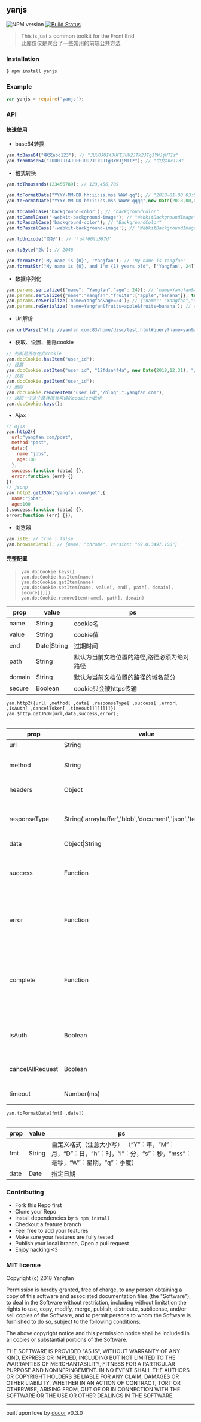 ## yanjs 
![NPM version](https://img.shields.io/npm/v/yanjs.svg?style=flat) 
[![Build Status](https://travis-ci.org/Yangfan2016/yanjs.svg?branch=master)](https://travis-ci.org/Yangfan2016/yanjs)

> This is just a common toolkit for the Front End  
此库仅仅是聚合了一些常用的前端公共方法

### Installation
```bash
$ npm install yanjs
```

### Example
```js
var yanjs = require('yanjs');
```

### API

#### 快速使用
- base64转换
```js
yan.toBase64("中文abc123"); // "JUU0JUI4JUFEJUU2JTk2JTg3YWJjMTIz"
yan.fromBase64("JUU0JUI4JUFEJUU2JTk2JTg3YWJjMTIz"); // "中文abc123"
```
- 格式转换
```js
yan.toThousands(123456789); // 123,456,789

yan.toFormatDate("YYYY-MM-DD hh:ii:ss.mss WWW qq"); // "2018-01-08 03:50:39.102 星期一 01"
yan.toFormatDate("YYYY-MM-DD hh:ii:ss.mss WWWW qqqq",new Date(2018,00,02)); // "2018-01-02 12:00:00.000 星期二 01"

yan.toCamelCase('background-color'); // "backgroundColor"
yan.toCamelCase('-webkit-background-image'); // "WebkitBackgroundImage"
yan.toPascalCase('background-color'); // "BackgroundColor"
yan.toPascalCase('-webkit-background-image'); // "WebkitBackgroundImage"

yan.toUnicode("你好"); // '\u4f60\u597d'

yan.toByte('2k'); // 2048

yan.formatStr('My name is {0}', 'Yangfan'); // 'My name is Yangfan'
yan.formatStr("My name is {0}, and I'm {1} years old", ['Yangfan', 24]); // "My name is Yangfan, and I'm 24 years old"

```
- 数据序列化

```js
yan.params.serialize({"name": "Yangfan","age": 24}); // 'name=Yangfan&age=24'
yan.params.serialize({"name":"Yangfan","fruits":["apple","banana"]}, true); // 'name=Yangfan&fruits=apple&fruits=banana'
yan.params.reSerialize('name=Yangfan&age=24'); // {"name": "Yangfan","age": "24"}
yan.params.reSerialize('name=Yangfan&fruits=apple&fruits=banana'); // {"name": "Yangfan","fruits": ["apple", "banana"]}
```


- Url解析
```js
yan.urlParse("http://yanfan.com:83/home/disc/test.html#query?name=yan&age=100"); // {protocol: "http", username: "", password: "", host: "yanfan.com:83", port: "83", …}
```

- 获取、设置、删除cookie
```js
// 判断是否存在此cookie
yan.docCookie.hasItem("user_id");
// 设置
yan.docCookie.setItem("user_id", "12fdsa4f4a", new Date(2018,12,31), "/blog", ".yangfan.com", true);
// 获取
yan.docCookie.getItem("user_id");
// 删除
yan.docCookie.removeItem("user_id","/blog",".yangfan.com");
// 返回一个这个路径所有可读的cookie的数组
yan.docCookie.keys();

```

- Ajax
```js
// ajax
yan.http2({
  url:"yangfan.com/post",
  method:"post",
  data:{
    name:"jobs",
    age:100
  },
  success:function (data) {},
  error:function (err) {}
});
// jsonp
yan.http2.getJSON("yangfan.com/get",{
  name:"jobs",
  age:100
},success:function (data) {},
error:function (err) {});
```

- 浏览器
```js
yan.isIE; // true | false
yan.browserDetail; // {name: "chrome", version: "69.0.3497.100"}
```



#### 完整配置

> `yan.docCookie.keys()`  
`yan.docCookie.hasItem(name)`  
`yan.docCookie.getItem(name)`  
`yan.docCookie.setItem(name, value[, end[, path[, domain[, secure]]]])`  
`yan.docCookie.removeItem(name[, path], domain)`  
<table style="width:100%">
  <thead>
    <tr>
      <th>prop</th>
      <th>value</th>
      <th>ps</th>
    </tr>
  </thead>
  <tbody>
    <tr>
      <td>name</td>
      <td>String</td>
      <td>cookie名</td>
    </tr>
    <tr>
      <td>value</td>
      <td>String</td>
      <td>cookie值</td>
    </tr>
    <tr>
      <td>end</td>
      <td>Date|String</td>
      <td>过期时间</td>
    </tr>
    <tr>
      <td>path</td>
      <td>String</td>
      <td>默认为当前文档位置的路径,路径必须为绝对路径</td>
    </tr>
    <tr>
      <td>domain</td>
      <td>String</td>
      <td>默认为当前文档位置的路径的域名部分</td>
    </tr>
    <tr>
      <td>secure</td>
      <td>Boolean</td>
      <td>cookie只会被https传输</td>
    </tr>
  </tbody>
<table>


`yan.http2({url[ ,method[ ,data[ ,responseType[ ,success[ ,error[ ,isAuth[ ,cancelToken[ ,timeout]]]]]]]]})`
`yan.$http.getJSON(url,data,success,error);`
<table style="width:100%">
  <thead>
    <tr>
      <th>prop</th>
      <th>value</th>
      <th>ps</th>
    </tr>
  </thead>
  <tbody>
    <tr>
      <td>url</td>
      <td>String</td>
      <td>请求地址</td>
    </tr>
    <tr>
      <td>method</td>
      <td>String</td>
      <td>请求方法，默认“GET”</td>
    </tr>
    <tr>
      <td>headers</td>
      <td>Object</td>
      <td>请求头信息</td>
    </tr>
    <tr>
      <td>responseType</td>
      <td>String('arraybuffer','blob','document','json','text','stream')</td>
      <td>请求返回数据的类型，默认“json”</td>
    </tr>
    <tr>
      <td>data</td>
      <td>Object|String</td>
      <td>请求数据</td>
    </tr>
    <tr>
      <td>success</td>
      <td>Function</td>
      <td>请求成功的回调，接受一个参数（data）</td>
    </tr>
    <tr>
      <td>error</td>
      <td>Function</td>
      <td>请求失败的回调，接受一个参数（err）</td>
    </tr>
    <tr>
      <td>complete</td>
      <td>Function</td>
      <td>无论成功失败，都会调用次函数，并且在success或error之前执行</td>
    </tr>
    <tr>
      <td>isAuth</td>
      <td>Boolean</td>
      <td>是否添加验证头信息，默认不添加</td>
    </tr>
    <tr>
      <td>cancelAllRequest</td>
      <td>Boolean</td>
      <td>是否取消其他进行中的请求</td>
    </tr>
    <tr>
      <td>timeout</td>
      <td>Number(ms)</td>
      <td>超时（单位毫秒）</td>
    </tr>
  </tbody>
<table>

`yan.toFormatDate(fmt[ ,date])`
<table style="width:100%">
  <thead>
    <tr>
      <th>prop</th>
      <th>value</th>
      <th>ps</th>
    </tr>
  </thead>
  <tbody>
    <tr>
      <td>fmt</td>
      <td>String</td>
      <td>自定义格式（注意大小写） （“Y”：年，“M”：月，“D”：日，“h”：时，“i”：分，“s”：秒，“mss”：毫秒，“W”：星期，“q”：季度）</td>
    </tr>
    <tr>
      <td>date</td>
      <td>Date</td>
      <td>指定日期</td>
    </tr>
  </tbody>
<table>

### Contributing
- Fork this Repo first
- Clone your Repo
- Install dependencies by `$ npm install`
- Checkout a feature branch
- Feel free to add your features
- Make sure your features are fully tested
- Publish your local branch, Open a pull request
- Enjoy hacking <3

### MIT license
Copyright (c) 2018 Yangfan

Permission is hereby granted, free of charge, to any person obtaining a copy
of this software and associated documentation files (the &quot;Software&quot;), to deal
in the Software without restriction, including without limitation the rights
to use, copy, modify, merge, publish, distribute, sublicense, and/or sell
copies of the Software, and to permit persons to whom the Software is
furnished to do so, subject to the following conditions:

The above copyright notice and this permission notice shall be included in
all copies or substantial portions of the Software.

THE SOFTWARE IS PROVIDED &quot;AS IS&quot;, WITHOUT WARRANTY OF ANY KIND, EXPRESS OR
IMPLIED, INCLUDING BUT NOT LIMITED TO THE WARRANTIES OF MERCHANTABILITY,
FITNESS FOR A PARTICULAR PURPOSE AND NONINFRINGEMENT. IN NO EVENT SHALL THE
AUTHORS OR COPYRIGHT HOLDERS BE LIABLE FOR ANY CLAIM, DAMAGES OR OTHER
LIABILITY, WHETHER IN AN ACTION OF CONTRACT, TORT OR OTHERWISE, ARISING FROM,
OUT OF OR IN CONNECTION WITH THE SOFTWARE OR THE USE OR OTHER DEALINGS IN
THE SOFTWARE.

---
built upon love by [docor](https://github.com/turingou/docor.git) v0.3.0

